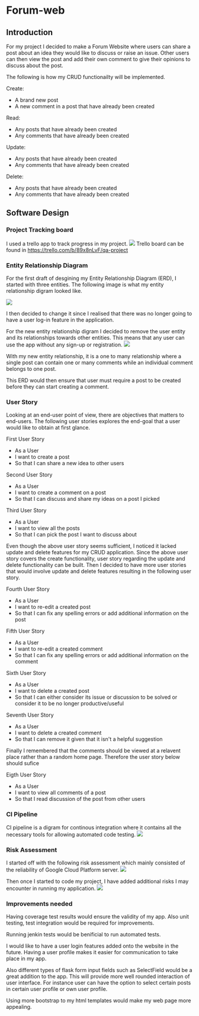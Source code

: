 # Forum-web

## Introduction
For my project I decided to make a Forum Website where users can share a post about an idea they would like to discuss or raise an issue. Other users can then view the post and add their own comment to give their opinions to discuss about the post. 

The following is how my CRUD functionailty will be implemented.

Create:
* A brand new post
* A new comment in a post that have already been created

Read:
* Any posts that have already been created
* Any comments that have already been created

Update:
* Any posts that have already been created
* Any comments that have already been created

Delete:
* Any posts that have already been created
* Any comments that have already been created

## Software Design

### Project Tracking board
I used a trello app to track progress in my project.
![](images/trello.png)
Trello board can be found in https://trello.com/b/89x8nLvF/qa-project

### Entity Relationship Diagram
For the first draft of desgining my Entity Relationship Diagram (ERD), I started with three entities. The following image is what my entity relationship digram looked like.

![](images/ERD.png)


I then decided to change it since I realised that there was no longer going to have a user log-in feature in the application.

For the new entity relationship digram I decided to remove the user entity and its relationships towards other entities. This means that any user can use the app without any sign-up or registration.
![](images/newERD.png)

With my new entity relationship, it is a one to many relationship where a single post can contain one or many comments while an individual comment belongs to one post. 

This ERD would then ensure that user must require a post to be created before they can start creating a comment. 

### User Story
Looking at an end-user point of view, there are objectives that matters to end-users. The following user stories explores the end-goal that a user would like to obtain at first glance. 

First User Story
* As a User
* I want to create a post
* So that I can share a new idea to other users

Second User Story
* As a User
* I want to create a comment on a post
* So that I can discuss and share my ideas on a post I picked

Third User Story
* As a User
* I want to view all the posts
* So that I can pick the post I want to discuss about

Even though the above user story seems sufficient, I noticed it lacked update and delete features for my CRUD application. Since the above user story covers the create functionality, user story regarding the update and delete functionality can be built. Then I decided to have more user stories that would involve update and delete features resulting in the following user story.

Fourth User Story
* As a User
* I want to re-edit a created post
* So that I can fix any spelling errors or add additional information on the post

Fifth User Story
* As a User
* I want to re-edit a created comment
* So that I can fix any spelling errors or add additional information on the comment

Sixth User Story
* As a User
* I want to delete a created post
* So that I can either consider its issue or discussion to be solved or consider it to be no longer productive/useful

Seventh User Story
* As a User
* I want to delete a created comment
* So that I can remove it given that it isn't a helpful suggestion

Finally I remembered that the comments should be viewed at a relavent place rather than a random home page. Therefore the user story below should sufice 

Eigth User Story
* As a User
* I want to view all comments of a post
* So that I read discussion of the post from other users

### CI Pipeline
CI pipeline is a digram for continous integration where it contains all the necessary tools for allowing automated code testing.
![](images/cipipeline.png)

### Risk Assessment 
I started off with the following risk assessment which mainly consisted of the reliability of Google Cloud Platform server.
![](images/beforeRA.png)

Then once I started to code my project, I have added additional risks I may encounter in running my application. 
![](images/RA.png)

### Improvements needed
Having coverage test results would ensure the validity of my app. Also unit testing, test integration would be required for improvements. 

Running jenkin tests would be benificial to run automated tests.

I would like to have a user login features added onto the website in the future. Having a user profile makes it easier for communication to take place in my app.

Also different types of flask form input fields such as SelectField would be a great addition to the app. This will provide more well rounded interaction of user interface. For instance user can have the option to select certain posts in certain user profile or own user profile.

Using more bootstrap to my html templates would make my web page more appealing.














